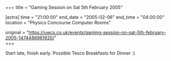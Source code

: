+++
title = "Gaming Session on Sat 5th February 2005"

[extra]
time = "21:00:00"
end_date = "2005-02-06"
end_time = "04:00:00"
location = "Physics Concourse Computer Rooms"

original = "https://uwcs.co.uk/events/gaming-session-on-sat-5th-february-2005-1474488961920/"    
+++

Start late, finish early.  Possible Tesco Breakfasts for Dinner :)

